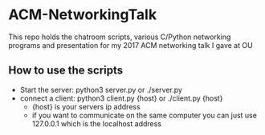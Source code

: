 # ACM-NetworkingTalk
This repo holds the chatroom scripts, various C/Python networking programs and presentation for my 2017 ACM networking talk I gave at OU

## How to use the scripts
- Start the server: python3 server.py or ./server.py
- connect a client: python3 client.py {host} or ./client.py {host}
  - {host} is your servers ip address 
  - if you want to communicate on the same computer you can just use 127.0.0.1 which is the localhost address
